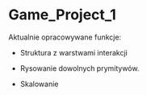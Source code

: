 # Game_Project_1

Aktualnie opracowywane funkcje:

- Struktura z warstwami interakcji

- Rysowanie dowolnych prymitywów.

- Skalowanie
